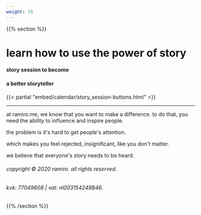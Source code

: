 ```yaml
---
weight: 10
---
```

{{% section %}}

# learn how to use the power of story
#### story session to become
#### a better storyteller

{{< partial "embed/calendar/story_session-buttons.html" >}}

---
at ramiro.me, we know that you want
to make a difference.
to do that, you need the ability
to influence and inspire people.

the problem is it's hard to
get people's attention.

which makes you feel rejected,
insignificant, like you don't matter.

we believe that everyone's
story needs to be heard.

###### copyright © 2020 ramiro. all rights reserved.
###### kvk: 77049608 | vat: nl003154249B46.


{{% /section %}}

